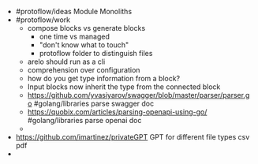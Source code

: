 - #protoflow/ideas Module Monoliths
- #protoflow/work
	- compose blocks vs generate blocks
		- one time vs managed
		- "don't know what to touch"
		- protoflow folder to distinguish files
	- arelo should run as a cli
	- comprehension over configuration
	- how do you get type information from a block?
	- Input blocks now inherit the type from the connected block
	- https://github.com/yvasiyarov/swagger/blob/master/parser/parser.go #golang/libraries parse swagger doc
	- https://quobix.com/articles/parsing-openapi-using-go/ #golang/libraries parse openai doc
	-
- https://github.com/imartinez/privateGPT GPT for different file types csv pdf
-